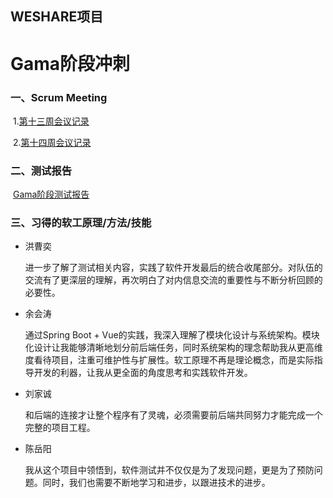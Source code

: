 ## WESHARE项目

# Gama阶段冲刺

### 一、Scrum Meeting

​	1.[第十三周会议记录](./week13.html)

​	2.[第十四周会议记录](./week14.html)

### 二、测试报告

​	[Gama阶段测试报告](./gamaTesting.pdf)

### 三、习得的软工原理/方法/技能

- 洪曹奕

  进一步了解了测试相关内容，实践了软件开发最后的统合收尾部分。对队伍的交流有了更深层的理解，再次明白了对内信息交流的重要性与不断分析回顾的必要性。

- 余会涛

  通过Spring Boot + Vue的实践，我深入理解了模块化设计与系统架构。模块化设计让我能够清晰地划分前后端任务，同时系统架构的理念帮助我从更高维度看待项目，注重可维护性与扩展性。软工原理不再是理论概念，而是实际指导开发的利器，让我从更全面的角度思考和实践软件开发。

- 刘家诚

  和后端的连接才让整个程序有了灵魂，必须需要前后端共同努力才能完成一个完整的项目工程。
  
- 陈岳阳

  我从这个项目中领悟到，软件测试并不仅仅是为了发现问题，更是为了预防问题。同时，我们也需要不断地学习和进步，以跟进技术的进步。
